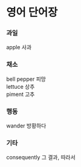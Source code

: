 # 영어 단어장  

### 과일
apple 사과

### 채소
bell pepper 피망  
lettuce 상추  
piment 고추  

### 행동    
wander 방황하다


### 기타    
consequently 그 결과, 따라서    